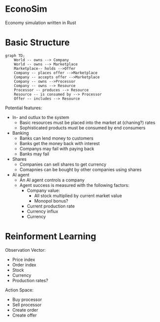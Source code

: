 # EconoSim

Economy simulation written in Rust

# Basic Structure

```mermaid
graph TD;
    World -- owns --> Company
    World -- owns --> Marketplace
    Marketplace-- holds -->Offer
    Company -- places offer -->Marketplace
    Company -- accepts offer -->Marketplace
    Company -- owns -->Processor
    Company -- owns --> Resource
    Processor -- produces --> Resource
    Resource -- is consumed by --> Processor
    Offer -- includes --> Resource
```

Potential features:

- In- and outlux to the system
  - Basic resources must be placed into the market at (chaning?) rates
  - Sophisticated products must be consumed by end consumers
- Banking
  - Banks can lend money to customers
  - Banks get the money back with interest
  - Companys may fail with paying back
  - Banks may fail
- Shares
  - Companies can sell shares to get currency
  - Comapnies can be bought by other companies using shares
- AI agent
  - An AI agent controls a company
  - Agent success is measured with the following factors:
    - Company value:
      - All stock multiplied by current market value
      - Monopol bonus?
    - Current production rate
    - Currency influx
    - Currency

# Reinforment Learning

Observation Vector:

- Price index
- Order index
- Stock
- Currency
- Production rates?

Action Space:

- Buy processor
- Sell processor
- Create order
- Create offer
